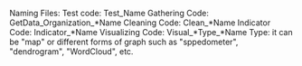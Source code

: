 Naming Files:
Test code: Test_Name
Gathering Code: GetData_Organization_*Name
Cleaning Code: Clean_*Name
Indicator Code: Indicator_*Name
Visualizing Code: Visual_*Type_*Name
Type: it can be "map" or different forms of graph such as "sppedometer", "dendrogram", "WordCloud", etc.

